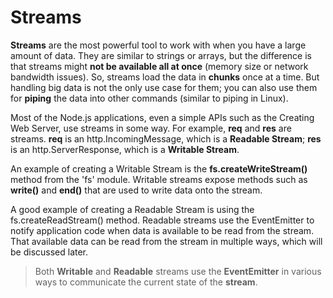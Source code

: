# Streams

**Streams** are the most powerful tool to work with when you have a large amount of data. They are similar to strings or arrays, but the difference is that streams might **not be available all at once** (memory size or network bandwidth issues). So, streams load the data in **chunks** once at a time. But handling big data is not the only use case for them; you can also use them for **piping** the data into other commands (similar to piping in Linux).

Most of the Node.js applications, even a simple APIs such as the Creating Web Server, use streams in some way. For example, **req** and **res** are streams. **req** is an http.IncomingMessage, which is a **Readable Stream**; **res** is an http.ServerResponse, which is a **Writable Stream**.

An example of creating a Writable Stream is the **fs.createWriteStream()** method from the 'fs' module. Writable streams expose methods such as **write()** and **end()** that are used to write data onto the stream.

A good example of creating a Readable Stream is using the fs.createReadStream() method. Readable streams use the EventEmitter to notify application code when data is available to be read from the stream. That available data can be read from the stream in multiple ways, which will be discussed later.

> Both **Writable** and **Readable** streams use the **EventEmitter** in various ways to communicate the current state of the **stream**.